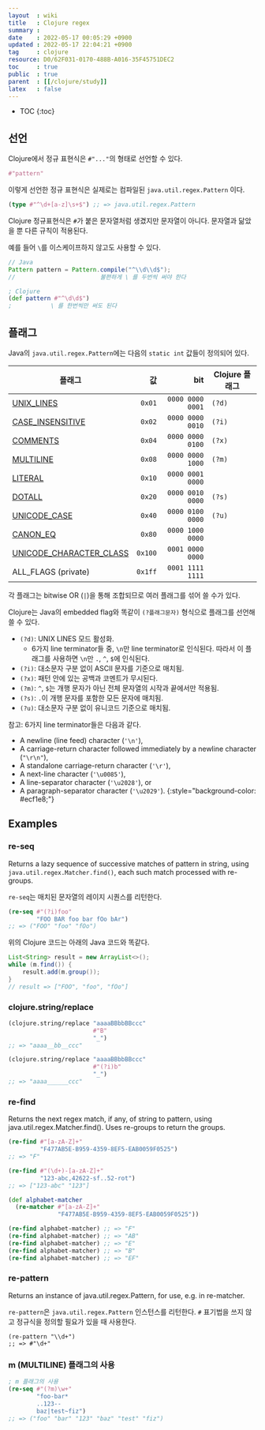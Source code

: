 ```yaml
---
layout  : wiki
title   : Clojure regex
summary : 
date    : 2022-05-17 00:05:29 +0900
updated : 2022-05-17 22:04:21 +0900
tag     : clojure
resource: D0/62F031-0170-488B-A016-35F45751DEC2
toc     : true
public  : true
parent  : [[/clojure/study]]
latex   : false
---
```

* TOC
{:toc}

## 선언

Clojure에서 정규 표현식은 `#"..."`의 형태로 선언할 수 있다.

```clojure
#"pattern"
```

이렇게 선언한 정규 표현식은 실제로는 컴파일된 `java.util.regex.Pattern` 이다.

```clojure
(type #"^\d+[a-z]\s+$") ;; => java.util.regex.Pattern
```

Clojure 정규표현식은 `#`가 붙은 문자열처럼 생겼지만 문자열이 아니다.
문자열과 닮았을 뿐 다른 규칙이 적용된다.

예를 들어 `\`를 이스케이프하지 않고도 사용할 수 있다.

```java
// Java
Pattern pattern = Pattern.compile("^\\d\\d$");
//                        불편하게 \ 를 두번씩 써야 한다
```

```clojure
; Clojure
(def pattern #"^\d\d$")
;           \ 를 한번씩만 써도 된다
```

## 플래그

Java의 `java.util.regex.Pattern`에는 다음의 `static int` 값들이 정의되어 있다.

| 플래그                               |      값 |              bit | Clojure 플래그 |
|--------------------------------------|--------:|-----------------:|----------------|
| [UNIX_LINES][unix_lines]             |  `0x01` | `0000 0000 0001` | `(?d)`         |
| [CASE_INSENSITIVE][case_insensitive] |  `0x02` | `0000 0000 0010` | `(?i)`         |
| [COMMENTS][comments]                 |  `0x04` | `0000 0000 0100` | `(?x)`         |
| [MULTILINE][multiline]               |  `0x08` | `0000 0000 1000` | `(?m)`         |
| [LITERAL][literal]                   |  `0x10` | `0000 0001 0000` |                |
| [DOTALL][dotall]                     |  `0x20` | `0000 0010 0000` | `(?s)`         |
| [UNICODE_CASE][unicode_case]         |  `0x40` | `0000 0100 0000` | `(?u)`         |
| [CANON_EQ][canon_eq]                 |  `0x80` | `0000 1000 0000` |                |
| [UNICODE_CHARACTER_CLASS][u_c_class] | `0x100` | `0001 0000 0000` |                |
| ALL_FLAGS (private)                  | `0x1ff` | `0001 1111 1111` |                |

각 플래그는 bitwise OR (`|`)을 통해 조합되므로 여러 플래그를 섞어 쓸 수가 있다.

Clojure는 Java의 embedded flag와 똑같이 `(?플래그문자)` 형식으로 플래그를 선언해 쓸 수 있다.

- `(?d)`: UNIX LINES 모드 활성화.
    - 6가지 line terminator들 중, `\n`만 line terminator로 인식된다. 따라서 이 플래그를 사용하면 `\n`만 `.`, `^`, `$`에 인식된다.
- `(?i)`: 대소문자 구분 없이 ASCII 문자를 기준으로 매치됨.
- `(?x)`: 패턴 안에 있는 공백과 코멘트가 무시된다.
- `(?m)`: `^`, `$`는 개행 문자가 아닌 전체 문자열의 시작과 끝에서만 적용됨.
- `(?s)`: `.`이 개행 문자를 포함한 모든 문자에 매치됨.
- `(?u)`: 대소문자 구분 없이 유니코드 기준으로 매치됨.

[unix_lines]: https://docs.oracle.com/en/java/javase/12/docs/api/java.base/java/util/regex/Pattern.html#UNIX_LINES
[case_insensitive]: https://docs.oracle.com/en/java/javase/12/docs/api/java.base/java/util/regex/Pattern.html#CASE_INSENSITIVE
[comments]: https://docs.oracle.com/en/java/javase/12/docs/api/java.base/java/util/regex/Pattern.html#COMMENTS
[literal]: https://docs.oracle.com/en/java/javase/12/docs/api/java.base/java/util/regex/Pattern.html#LITERAL
[dotall]: https://docs.oracle.com/en/java/javase/12/docs/api/java.base/java/util/regex/Pattern.html#DOTALL
[multiline]: https://docs.oracle.com/en/java/javase/12/docs/api/java.base/java/util/regex/Pattern.html#MULTILINE
[unicode_case]: https://docs.oracle.com/en/java/javase/12/docs/api/java.base/java/util/regex/Pattern.html#UNICODE_CASE
[canon_eq]: https://docs.oracle.com/en/java/javase/12/docs/api/java.base/java/util/regex/Pattern.html#CANON_EQ
[u_c_class]: https://docs.oracle.com/en/java/javase/12/docs/api/java.base/java/util/regex/Pattern.html#UNICODE_CHARACTER_CLASS

>
참고: 6가지 line terminator들은 다음과 같다.
- A newline (line feed) character (`'\n'`),
- A carriage-return character followed immediately by a newline character (`"\r\n"`),
- A standalone carriage-return character (`'\r'`),
- A next-line character (`'\u0085'`),
- A line-separator character (`'\u2028'`), or
- A paragraph-separator character (`'\u2029'`).
{:style="background-color: #ecf1e8;"}

## Examples

### re-seq

>
Returns a lazy sequence of successive matches of pattern in string, using `java.util.regex.Matcher.find()`, each such match processed with re-groups.

`re-seq`는 매치된 문자열의 레이지 시퀀스를 리턴한다.

```clojure
(re-seq #"(?i)foo"
        "FOO BAR foo bar fOo bAr")
;; => ("FOO" "foo" "fOo")
```

위의 Clojure 코드는 아래의 Java 코드와 똑같다.

```java
List<String> result = new ArrayList<>();
while (m.find()) {
    result.add(m.group());
}
// result => ["FOO", "foo", "fOo"]
```

### clojure.string/replace

```clojure
(clojure.string/replace "aaaaBBbbBBccc"
                        #"B"
                        "_")
;; => "aaaa__bb__ccc"

(clojure.string/replace "aaaaBBbbBBccc"
                        #"(?i)b"
                        "_")
;; => "aaaa______ccc"
```

### re-find

>
Returns the next regex match, if any, of string to pattern, using java.util.regex.Matcher.find().  Uses re-groups to return the groups.

```clojure
(re-find #"[a-zA-Z]+"
         "F477AB5E-B959-4359-8EF5-EAB0059F0525")
;; => "F"

(re-find #"(\d+)-[a-zA-Z]+"
         "123-abc,42622-sf..52-rot")
;; => ["123-abc" "123"]
```

```clojure
(def alphabet-matcher
  (re-matcher #"[a-zA-Z]+"
              "F477AB5E-B959-4359-8EF5-EAB0059F0525"))

(re-find alphabet-matcher) ;; => "F"
(re-find alphabet-matcher) ;; => "AB"
(re-find alphabet-matcher) ;; => "E"
(re-find alphabet-matcher) ;; => "B"
(re-find alphabet-matcher) ;; => "EF"
```

### re-pattern

>
Returns an instance of java.util.regex.Pattern, for use, e.g. in re-matcher.

`re-pattern`은 `java.util.regex.Pattern` 인스턴스를 리턴한다.
`#` 표기법을 쓰지 않고 정규식을 정의할 필요가 있을 때 사용한다.

```
(re-pattern "\\d+")
;; => #"\d+"
```

### m (MULTILINE) 플래그의 사용

```clojure
; m 플래그의 사용
(re-seq #"(?m)\w+"
        "foo-bar*
        ..123--
        baz|test~fiz")
;; => ("foo" "bar" "123" "baz" "test" "fiz")
```

